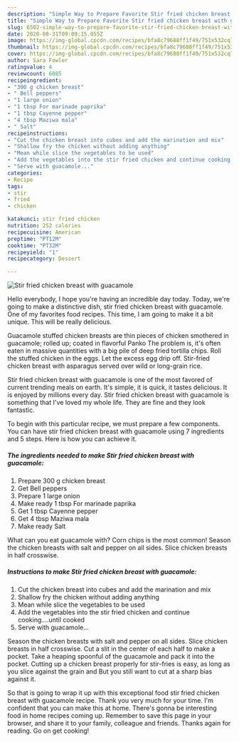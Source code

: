 ```yaml
---
description: "Simple Way to Prepare Favorite Stir fried chicken breast with guacamole"
title: "Simple Way to Prepare Favorite Stir fried chicken breast with guacamole"
slug: 6502-simple-way-to-prepare-favorite-stir-fried-chicken-breast-with-guacamole
date: 2020-08-31T09:09:15.055Z
image: https://img-global.cpcdn.com/recipes/bfa8c79688ff1f49/751x532cq70/stir-fried-chicken-breast-with-guacamole-recipe-main-photo.jpg
thumbnail: https://img-global.cpcdn.com/recipes/bfa8c79688ff1f49/751x532cq70/stir-fried-chicken-breast-with-guacamole-recipe-main-photo.jpg
cover: https://img-global.cpcdn.com/recipes/bfa8c79688ff1f49/751x532cq70/stir-fried-chicken-breast-with-guacamole-recipe-main-photo.jpg
author: Sara Fowler
ratingvalue: 4
reviewcount: 6085
recipeingredient:
- "300 g chicken breast"
- " Bell peppers"
- "1 large onion"
- "1 tbsp For marinade paprika"
- "1 tbsp Cayenne pepper"
- "4 tbsp Maziwa mala"
- " Salt"
recipeinstructions:
- "Cut the chicken breast into cubes and add the marination and mix"
- "Shallow fry the chicken without adding anything"
- "Mean while slice the vegetables to be used"
- "Add the vegetables into the stir fried chicken and continue cooking....until cooked"
- "Serve with guacamole..."
categories:
- Recipe
tags:
- stir
- fried
- chicken

katakunci: stir fried chicken 
nutrition: 252 calories
recipecuisine: American
preptime: "PT12M"
cooktime: "PT32M"
recipeyield: "1"
recipecategory: Dessert

---
```



![Stir fried chicken breast with guacamole](https://img-global.cpcdn.com/recipes/bfa8c79688ff1f49/751x532cq70/stir-fried-chicken-breast-with-guacamole-recipe-main-photo.jpg)

Hello everybody, I hope you're having an incredible day today. Today, we're going to make a distinctive dish, stir fried chicken breast with guacamole. One of my favorites food recipes. This time, I am going to make it a bit unique. This will be really delicious.

Guacamole stuffed chicken breasts are thin pieces of chicken smothered in guacamole; rolled up; coated in flavorful Panko The problem is, it&#39;s often eaten in massive quantities with a big pile of deep fried tortilla chips. Roll the stuffed chicken in the eggs. Let the excess egg drip off. Stir-fried chicken breast with asparagus served over wild or long-grain rice.

Stir fried chicken breast with guacamole is one of the most favored of current trending meals on earth. It's simple, it is quick, it tastes delicious. It is enjoyed by millions every day. Stir fried chicken breast with guacamole is something that I've loved my whole life. They are fine and they look fantastic.


To begin with this particular recipe, we must prepare a few components. You can have stir fried chicken breast with guacamole using 7 ingredients and 5 steps. Here is how you can achieve it.

<!--inarticleads1-->

##### The ingredients needed to make Stir fried chicken breast with guacamole:

1. Prepare 300 g chicken breast
1. Get  Bell peppers
1. Prepare 1 large onion
1. Make ready 1 tbsp For marinade paprika
1. Get 1 tbsp Cayenne pepper
1. Get 4 tbsp Maziwa mala
1. Make ready  Salt


What can you eat guacamole with? Corn chips is the most common! Season the chicken breasts with salt and pepper on all sides. Slice chicken breasts in half crosswise. 

<!--inarticleads2-->

##### Instructions to make Stir fried chicken breast with guacamole:

1. Cut the chicken breast into cubes and add the marination and mix
1. Shallow fry the chicken without adding anything
1. Mean while slice the vegetables to be used
1. Add the vegetables into the stir fried chicken and continue cooking....until cooked
1. Serve with guacamole...


Season the chicken breasts with salt and pepper on all sides. Slice chicken breasts in half crosswise. Cut a slit in the center of each half to make a pocket. Take a heaping spoonful of the guacamole and pack it into the pocket. Cutting up a chicken breast properly for stir-fries is easy, as long as you slice against the grain and But you still want to cut at a sharp bias against it. 

So that is going to wrap it up with this exceptional food stir fried chicken breast with guacamole recipe. Thank you very much for your time. I'm confident that you can make this at home. There's gonna be interesting food in home recipes coming up. Remember to save this page in your browser, and share it to your family, colleague and friends. Thanks again for reading. Go on get cooking!
